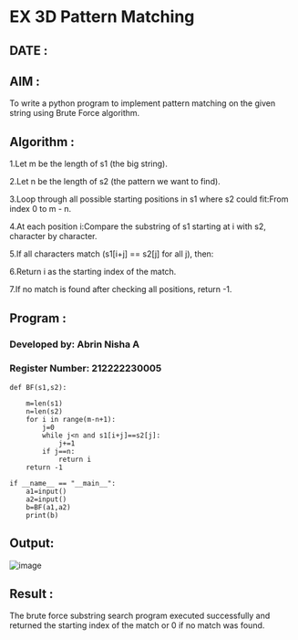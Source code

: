 # EX 3D Pattern Matching

## DATE :

## AIM :

To write a python program to implement pattern matching on the given string using Brute Force algorithm.

## Algorithm :

1.Let m be the length of s1 (the big string).

2.Let n be the length of s2 (the pattern we want to find).

3.Loop through all possible starting positions in s1 where s2 could fit:From index 0 to m - n.

4.At each position i:Compare the substring of s1 starting at i with s2, character by character.

5.If all characters match (s1[i+j] == s2[j] for all j), then:

6.Return i as the starting index of the match.

7.If no match is found after checking all positions, return -1.


## Program :

### Developed by: Abrin Nisha A
### Register Number: 212222230005

```
def BF(s1,s2):
    
    m=len(s1)
    n=len(s2)
    for i in range(m-n+1):
        j=0
        while j<n and s1[i+j]==s2[j]:
            j+=1
        if j==n:
            return i
    return -1
    
if __name__ == "__main__":
    a1=input() 
    a2=input() 
    b=BF(a1,a2)
    print(b)
```

## Output:

![image](https://github.com/user-attachments/assets/ef1c7850-2a05-4fa7-8679-4140cc570e20)


## Result :

The brute force substring search program executed successfully and returned the starting index of the match or 0 if no match was found.
